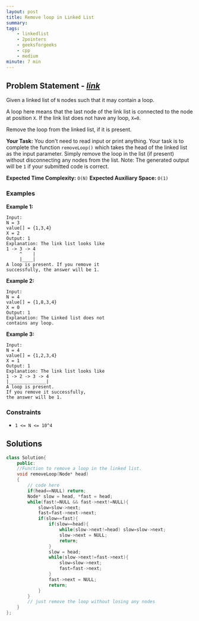 ```yaml
---
layout: post
title: Remove loop in Linked List    
summary:
tags:
    - linkedlist
    - 2pointers
    - geeksforgeeks
    - cpp
    - medium
minute: 7 min
---
```


## Problem Statement - [*link*](https://practice.geeksforgeeks.org/problems/remove-loop-in-linked-list/0/?)  

Given a linked list of `N` nodes such that it may contain a loop.

A loop here means that the last node of the link list is connected to the node at position `X`. If the link list does not have any loop, `X=0`.

Remove the loop from the linked list, if it is present.  


**Your Task:** 
You don't need to read input or print anything. Your task is to complete the function `removeLoop()` which takes the head of the linked list as the input parameter. Simply remove the loop in the list (if present) without disconnecting any nodes from the list.
Note: The generated output will be `1` if your submitted code is correct.


**Expected Time Complexity:** `O(N)` 
**Expected Auxiliary Space:** `O(1)`

### Examples

**Example 1:**   
```
Input:
N = 3
value[] = {1,3,4}
X = 2
Output: 1
Explanation: The link list looks like
1 -> 3 -> 4
     ^    |
     |____|    
A loop is present. If you remove it 
successfully, the answer will be 1. 
```

**Example 2:**   
```
Input:
N = 4
value[] = {1,8,3,4}
X = 0
Output: 1
Explanation: The Linked list does not 
contains any loop. 
```


**Example 3:**   
```
Input:
N = 4
value[] = {1,2,3,4}
X = 1
Output: 1
Explanation: The link list looks like 
1 -> 2 -> 3 -> 4
|______________|
A loop is present. 
If you remove it successfully, 
the answer will be 1.  
```


### Constraints

+ `1 <= N <= 10^4`

## Solutions

```cpp
class Solution{
    public:
    //Function to remove a loop in the linked list.
    void removeLoop(Node* head)
    {
        // code here
        if(head==NULL) return;
        Node* slow = head, *fast = head;
        while(fast!=NULL && fast->next!=NULL){
            slow=slow->next;
            fast=fast->next->next;
            if(slow==fast){
                if(slow==head){
                    while(slow->next!=head) slow=slow->next;
                    slow->next = NULL;
                    return;
                }
                slow = head;
                while(slow->next!=fast->next){
                    slow=slow->next;
                    fast=fast->next;
                }
                fast->next = NULL;
                return;
            }
        }
        // just remove the loop without losing any nodes
    }
};
```


